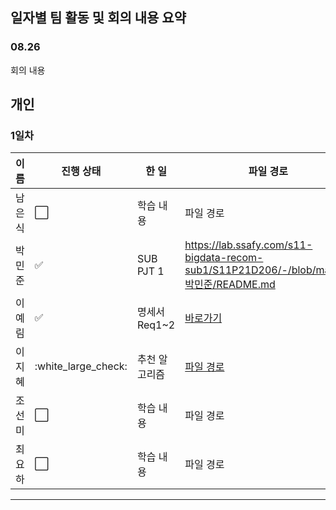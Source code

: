 ## 일자별 팀 활동 및 회의 내용 요약

### 08.26

회의 내용
<br>

## 개인

### 1일차
|이름|진행 상태|한 일|파일 경로|
|----|----|----|----|
|남은식|:white_large_square:|학습 내용|파일 경로|
|박민준|:white_check_mark:|SUB PJT 1|https://lab.ssafy.com/s11-bigdata-recom-sub1/S11P21D206/-/blob/master/박민준/README.md|
|이예림|:white_check_mark:|명세서 Req1~2|[바로가기](./이예림)|
|이지혜|:white_large_check:|추천 알고리즘|[파일 경로](./이지혜/1일차)|
|조선미|:white_large_square:|학습 내용|파일 경로|
|최요하|:white_large_square:|학습 내용|파일 경로|
---

